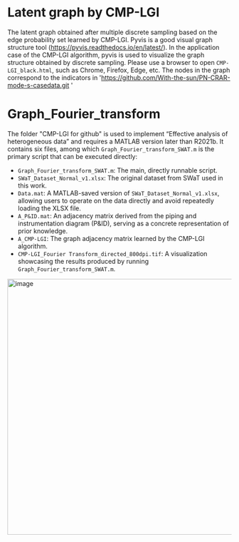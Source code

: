 # Latent graph by CMP-LGI
The latent graph obtained after multiple discrete sampling based on the edge probability set learned by CMP-LGI.
Pyvis is a good visual graph structure tool (https://pyvis.readthedocs.io/en/latest/). In the application case of the CMP-LGI algorithm, pyvis is used to visualize the graph structure obtained by discrete sampling. Please use a browser to open `CMP-LGI_black.html`, such as Chrome, Firefox, Edge, etc. The nodes in the graph correspond to the indicators in 'https://github.com/With-the-sun/PN-CRAR-mode-s-casedata.git '

# Graph_Fourier_transform
The folder "CMP-LGI for github" is used to implement “Effective analysis of heterogeneous data” and requires a MATLAB version later than R2021b. It contains six files, among which `Graph_Fourier_transform_SWAT.m` is the primary script that can be executed directly:

*   `Graph_Fourier_transform_SWAT.m`: The main, directly runnable script.
*   `SWaT_Dataset_Normal_v1.xlsx`: The original dataset from SWaT used in this work.
*   `Data.mat`: A MATLAB-saved version of `SWaT_Dataset_Normal_v1.xlsx`, allowing users to operate on the data directly and avoid repeatedly loading the XLSX file.
*   `A_P&ID.mat`: An adjacency matrix derived from the piping and instrumentation diagram (P&ID), serving as a concrete representation of prior knowledge.
*   `A_CMP-LGI`: The graph adjacency matrix learned by the CMP-LGI algorithm.
*   `CMP-LGI_Fourier Transform_directed_800dpi.tif`: A visualization showcasing the results produced by running `Graph_Fourier_transform_SWAT.m`.
<img width="716" height="574" alt="image" src="https://github.com/user-attachments/assets/8f64fd25-8970-4422-9d0b-c0cd24290d62" />
